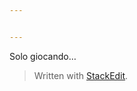 ```yaml
---


---
```


<p>Solo giocando…</p>
<blockquote>
<p>Written with <a href="https://stackedit.io/">StackEdit</a>.</p>
</blockquote>

